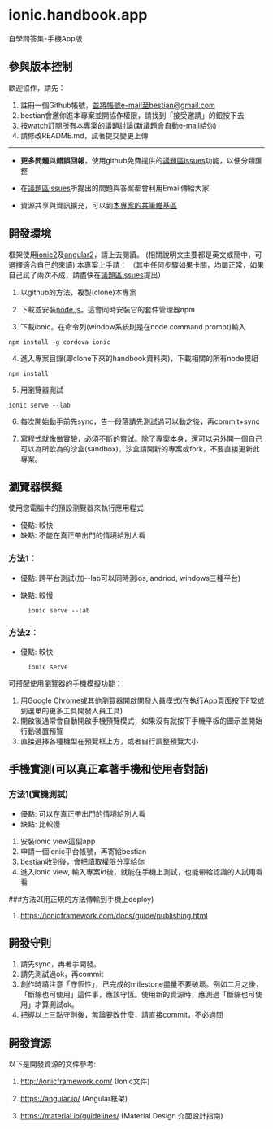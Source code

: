 # ionic.handbook.app
自學問答集-手機App版


## 參與版本控制

歡迎協作，請先：

1. 註冊一個Github帳號，並將帳號e-mail至bestian@gmail.com
2. bestian會邀你進本專案並開協作權限，請找到「接受邀請」的鈕按下去
3. 按watch訂閱所有本專案的議題討論(新議題會自動e-mail給你)
4. 請修改README.md，試著提交變更上傳

----

* **更多問題**與**錯誤回報**，使用github免費提供的[議題區issues](https://github.com/3dw/handbook/issues)功能，以便分類匯整

* 在[議題區issues](https://github.com/3dw/handbook/issues)所提出的問題與答案都會利用Email傳給大家

* 資源共享與資訊擴充，可以到[本專案的共筆維基區](https://github.com/3dw/handbook/wiki/%E5%AD%B8%E7%BF%92%E8%B3%87%E6%BA%90)

## 開發環境

框架使用[ionic2](https://ionicframework.com/)及[angular2](https://angular.io/)，請上去閱讀。
(相關說明文主要都是英文或簡中，可選擇適合自己的來讀)
 本專案上手請：
（其中任何步驟如果卡關，均屬正常，如果自己試了兩次不成，請盡快在[議題區issues](https://github.com/3dw/handbook/issues)提出）

1. 以github的方法，複製(clone)本專案

2. 下載並安裝[node.js](https://nodejs.org/en/)。這會同時安裝它的套件管理器npm
3. 下載ionic。在命令列(window系統則是在node command prompt)輸入

```
npm install -g cordova ionic
```

4. 進入專案目錄(即clone下來的handbook資料夾)，下載相關的所有node模組

```
npm install
```
5. 用瀏覽器測試

```
ionic serve --lab
```
6. 每次開始動手前先sync，告一段落請先測試過可以動之後，再commit+sync

7. 寫程式就像做實驗，必須不斷的嘗試。除了專案本身，還可以另外開一個自己可以為所欲為的沙盒(sandbox)。沙盒請開新的專案或fork，不要直接更新此專案。

## 瀏覽器模擬
使用您電腦中的預設瀏覽器來執行應用程式
* 優點: 較快
* 缺點: 不能在真正帶出門的情境給別人看

### 方法1：
* 優點: 跨平台測試(加--lab可以同時測ios, andriod, windows三種平台)
* 缺點: 較慢

        ionic serve --lab

### 方法2：
* 優點: 較快

        ionic serve

可搭配使用瀏覽器的手機模擬功能：
1. 用Google Chrome或其他瀏覽器開啟開發人員模式(在執行App頁面按下F12或到選單的更多工具開發人員工具)
2. 開啟後通常會自動開啟手機預覽模式，如果沒有就按下手機平板的圖示並開始行動裝置預覽
3. 直接選擇各種機型在預覽框上方，或者自行調整預覽大小

## 手機實測(可以真正拿著手機和使用者對話)

### 方法1(實機測試)
* 優點: 可以在真正帶出門的情境給別人看
* 缺點: 比較慢

1. 安裝ionic view這個app
2. 申請一個ionic平台帳號，再寄給bestian
3. bestian收到後，會把讀取權限分享給你
4. 進入ionic view, 輸入專案id後，就能在手機上測試，也能帶給認識的人試用看看

###方法2(用正規的方法傳輸到手機上deploy)

1. https://ionicframework.com/docs/guide/publishing.html


## 開發守則

1. 請先sync，再著手開發。
2. 請先測試過ok，再commit
3. 創作時請注意「守恆性」，已完成的milestone盡量不要破壞。例如二月之後，「斷線也可使用」這件事，應該守恆。使用新的資源時，應測過「斷線也可使用」才算測試ok。
4. 把握以上三點守則後，無論要改什麼，請直接commit，不必過問 

## 開發資源

以下是開發資源的文件參考:

1. http://ionicframework.com/ (Ionic文件)

2. https://angular.io/ (Angular框架)

3. https://material.io/guidelines/ (Material Design 介面設計指南)
